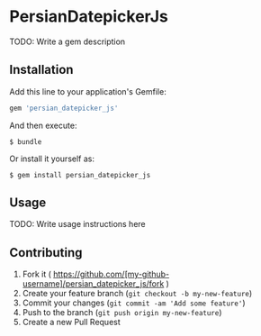# PersianDatepickerJs

TODO: Write a gem description

## Installation

Add this line to your application's Gemfile:

```ruby
gem 'persian_datepicker_js'
```

And then execute:

    $ bundle

Or install it yourself as:

    $ gem install persian_datepicker_js

## Usage

TODO: Write usage instructions here

## Contributing

1. Fork it ( https://github.com/[my-github-username]/persian_datepicker_js/fork )
2. Create your feature branch (`git checkout -b my-new-feature`)
3. Commit your changes (`git commit -am 'Add some feature'`)
4. Push to the branch (`git push origin my-new-feature`)
5. Create a new Pull Request
